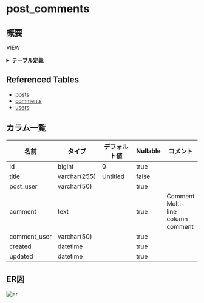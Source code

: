 # post_comments

## 概要

VIEW

<details>
<summary><strong>テーブル定義</strong></summary>

```sql
CREATE VIEW post_comments AS (select `c`.`id` AS `id`,`p`.`title` AS `title`,`u2`.`username` AS `post_user`,`c`.`comment` AS `comment`,`u2`.`username` AS `comment_user`,`c`.`created` AS `created`,`c`.`updated` AS `updated` from (((`testdb`.`posts` `p` left join `testdb`.`comments` `c` on((`p`.`id` = `c`.`post_id`))) left join `testdb`.`users` `u` on((`u`.`id` = `p`.`user_id`))) left join `testdb`.`users` `u2` on((`u2`.`id` = `c`.`user_id`))))
```

</details>

## Referenced Tables

- [posts](posts.md)
- [comments](comments.md)
- [users](users.md)

## カラム一覧

| 名前           | タイプ          | デフォルト値             | Nullable | コメント                                       |
| ------------ | ------------ | ------------------ | -------- | ------------------------------------------ |
| id           | bigint       | 0                  | true     |                                            |
| title        | varchar(255) | Untitled           | false    |                                            |
| post_user    | varchar(50)  |                    | true     |                                            |
| comment      | text         |                    | true     | Comment<br>Multi-line<br>column<br>comment |
| comment_user | varchar(50)  |                    | true     |                                            |
| created      | datetime     |                    | true     |                                            |
| updated      | datetime     |                    | true     |                                            |

## ER図

![er](post_comments.svg)
